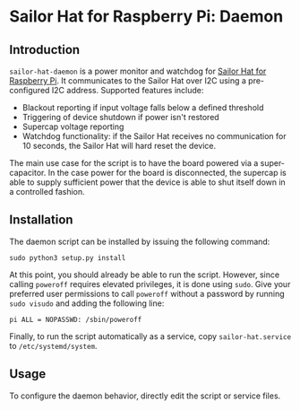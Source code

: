 # Sailor Hat for Raspberry Pi: Daemon

## Introduction

`sailor-hat-daemon` is a power monitor and watchdog for 
[Sailor Hat for Raspberry Pi](https://github.com/mairas/sailor-hat-hardware).
It communicates to the Sailor Hat over I2C using a pre-configured
I2C address. Supported features include:

- Blackout reporting if input voltage falls below a defined threshold
- Triggering of device shutdown if power isn't restored
- Supercap voltage reporting
- Watchdog functionality: if the Sailor Hat receives no communication
  for 10 seconds, the Sailor Hat will hard reset the device.

The main use case for the script is to have the board powered via
a super-capacitor. In the case power for the board is
disconnected, the supercap is able to supply sufficient power
that the device is able to shut itself down in a controlled fashion.



## Installation

The daemon script can be installed by issuing the following command:

    sudo python3 setup.py install

At this point, you
should already be able to run the script. However, since calling
`poweroff` requires elevated privileges, it is done using `sudo`.
Give your preferred user permissions to call `poweroff` without a
password by running `sudo visudo` and adding the following line:

    pi ALL = NOPASSWD: /sbin/poweroff

Finally, to run the script automatically as a service, copy
`sailor-hat.service` to `/etc/systemd/system`.

## Usage

To configure the daemon behavior, directly edit the script or service 
files.
